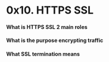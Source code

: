 # 0x10. HTTPS SSL
#### What is HTTPS SSL 2 main roles
#### What is the purpose encrypting traffic
#### What SSL termination means
